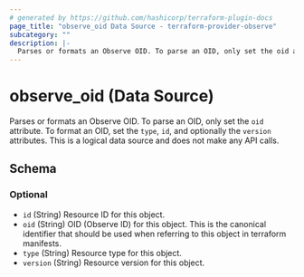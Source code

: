 ```yaml
---
# generated by https://github.com/hashicorp/terraform-plugin-docs
page_title: "observe_oid Data Source - terraform-provider-observe"
subcategory: ""
description: |-
  Parses or formats an Observe OID. To parse an OID, only set the oid attribute. To format an OID, set the type, id, and optionally the version attributes. This is a logical data source and does not make any API calls.
---
```


# observe_oid (Data Source)

Parses or formats an Observe OID. To parse an OID, only set the `oid` attribute. To format an OID, set the `type`, `id`, and optionally the `version` attributes. This is a logical data source and does not make any API calls.



<!-- schema generated by tfplugindocs -->
## Schema

### Optional

- `id` (String) Resource ID for this object.
- `oid` (String) OID (Observe ID) for this object. This is the canonical identifier that
should be used when referring to this object in terraform manifests.
- `type` (String) Resource type for this object.
- `version` (String) Resource version for this object.


